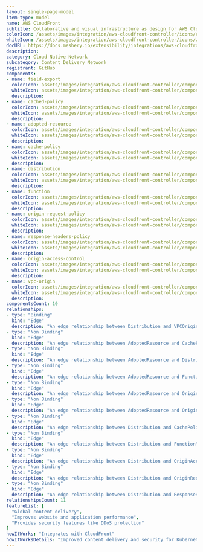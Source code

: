 ```yaml
---
layout: single-page-model
item-type: model
name: AWS CloudFront
subtitle: Collaborative and visual infrastructure as design for AWS CloudFront
colorIcon: /assets/images/integration/aws-cloudfront-controller/icons/color/aws-cloudfront-controller-color.svg
whiteIcon: /assets/images/integration/aws-cloudfront-controller/icons/white/aws-cloudfront-controller-white.svg
docURL: https://docs.meshery.io/extensibility/integrations/aws-cloudfront-controller
description: 
category: Cloud Native Network
subcategory: Content Delivery Network
registrant: GitHub
components: 
- name: field-export
  colorIcon: assets/images/integration/aws-cloudfront-controller/components/field-export/icons/color/field-export-color.svg
  whiteIcon: assets/images/integration/aws-cloudfront-controller/components/field-export/icons/white/field-export-white.svg
  description: 
- name: cached-policy
  colorIcon: assets/images/integration/aws-cloudfront-controller/components/cached-policy/icons/color/cached-policy-color.svg
  whiteIcon: assets/images/integration/aws-cloudfront-controller/components/cached-policy/icons/white/cached-policy-white.svg
  description: 
- name: adopted-resource
  colorIcon: assets/images/integration/aws-cloudfront-controller/components/adopted-resource/icons/color/adopted-resource-color.svg
  whiteIcon: assets/images/integration/aws-cloudfront-controller/components/adopted-resource/icons/white/adopted-resource-white.svg
  description: 
- name: cache-policy
  colorIcon: assets/images/integration/aws-cloudfront-controller/components/cache-policy/icons/color/cache-policy-color.svg
  whiteIcon: assets/images/integration/aws-cloudfront-controller/components/cache-policy/icons/white/cache-policy-white.svg
  description: 
- name: distribution
  colorIcon: assets/images/integration/aws-cloudfront-controller/components/distribution/icons/color/distribution-color.svg
  whiteIcon: assets/images/integration/aws-cloudfront-controller/components/distribution/icons/white/distribution-white.svg
  description: 
- name: function
  colorIcon: assets/images/integration/aws-cloudfront-controller/components/function/icons/color/function-color.svg
  whiteIcon: assets/images/integration/aws-cloudfront-controller/components/function/icons/white/function-white.svg
  description: 
- name: origin-request-policy
  colorIcon: assets/images/integration/aws-cloudfront-controller/components/origin-request-policy/icons/color/origin-request-policy-color.svg
  whiteIcon: assets/images/integration/aws-cloudfront-controller/components/origin-request-policy/icons/white/origin-request-policy-white.svg
  description: 
- name: response-headers-policy
  colorIcon: assets/images/integration/aws-cloudfront-controller/components/response-headers-policy/icons/color/response-headers-policy-color.svg
  whiteIcon: assets/images/integration/aws-cloudfront-controller/components/response-headers-policy/icons/white/response-headers-policy-white.svg
  description: 
- name: origin-access-control
  colorIcon: assets/images/integration/aws-cloudfront-controller/components/origin-access-control/icons/color/origin-access-control-color.svg
  whiteIcon: assets/images/integration/aws-cloudfront-controller/components/origin-access-control/icons/white/origin-access-control-white.svg
  description: 
- name: vpc-origin
  colorIcon: assets/images/integration/aws-cloudfront-controller/components/vpc-origin/icons/color/vpc-origin-color.svg
  whiteIcon: assets/images/integration/aws-cloudfront-controller/components/vpc-origin/icons/white/vpc-origin-white.svg
  description: 
componentsCount: 10
relationships: 
- type: "Binding"
  kind: "Edge"
  description: "An edge relationship between Distribution and VPCOrigin"
- type: "Non Binding"
  kind: "Edge"
  description: "An edge relationship between AdoptedResource and CachePolicy"
- type: "Non Binding"
  kind: "Edge"
  description: "An edge relationship between AdoptedResource and Distribution"
- type: "Non Binding"
  kind: "Edge"
  description: "An edge relationship between AdoptedResource and Function"
- type: "Non Binding"
  kind: "Edge"
  description: "An edge relationship between AdoptedResource and OriginAccessControl"
- type: "Non Binding"
  kind: "Edge"
  description: "An edge relationship between AdoptedResource and OriginRequestPolicy"
- type: "Non Binding"
  kind: "Edge"
  description: "An edge relationship between Distribution and CachePolicy"
- type: "Non Binding"
  kind: "Edge"
  description: "An edge relationship between Distribution and Function"
- type: "Non Binding"
  kind: "Edge"
  description: "An edge relationship between Distribution and OriginAccessControl"
- type: "Non Binding"
  kind: "Edge"
  description: "An edge relationship between Distribution and OriginRequestPolicy"
- type: "Non Binding"
  kind: "Edge"
  description: "An edge relationship between Distribution and ResponseHeadersPolicy"
relationshipsCount: 11
featureList: [
  "Global content delivery",
  "Improves website and application performance",
  "Provides security features like DDoS protection"
]
howItWorks: "Integrates with CloudFront"
howItWorksDetails: "Improved content delivery and security for Kubernetes applications"
---
```

